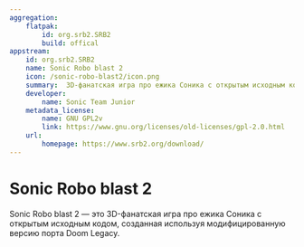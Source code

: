 ```yaml
---
aggregation:
    flatpak:
        id: org.srb2.SRB2
        build: offical
appstream:
    id: org.srb2.SRB2
    name: Sonic Robo blast 2
    icon: /sonic-robo-blast2/icon.png
    summary:  3D-фанатская игра про ежика Соника с открытым исходным кодом
    developer:
        name: Sonic Team Junior 
    metadata_license:
        name: GNU GPL2v
        link: https://www.gnu.org/licenses/old-licenses/gpl-2.0.html
    url:
        homepage: https://www.srb2.org/download/
---
```


# Sonic Robo blast 2

Sonic Robo blast 2 — это 3D-фанатская игра про ежика Соника с открытым исходным кодом, созданная используя модифицированную версию порта Doom Legacy.

<AGWGallery />
<!--@include: @apps/_parts/install/content-flatpak.md-->
